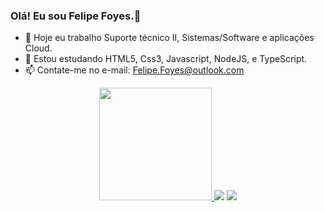 ### Olá! Eu sou Felipe Foyes.👋

- 🔭 Hoje eu trabalho Suporte técnico II, Sistemas/Software e aplicações Cloud. 
- 🌱 Estou estudando HTML5, Css3, Javascript, NodeJS, e TypeScript.
- 📫 Contate-me no e-mail: Felipe.Foyes@outlook.com


<div align="center">
  <a href="https://github.com/FelipeFoyes">
  <img height="180em" src="https://github-readme-stats.vercel.app/api?username=FelipeFoyes&show_icons=true&theme=blue&include_all_commits=true&count_private=true"/>
  <a href="https://https://www.linkedin.com/in/felipe-foyes-106481143" target="_blank"><img src="https://img.shields.io/badge/-LinkedIn-%230077B5?style=for-the-badge&logo=linkedin&logoColor=white" target="_blank"></a>   
   <a href="https://instagram.com/Felipe_Foyes" target="_blank"><img src="https://img.shields.io/badge/-Instagram-%23E4405F?style=for-the-badge&logo=instagram&logoColor=white" target="_blank"></a>
</div>
 
